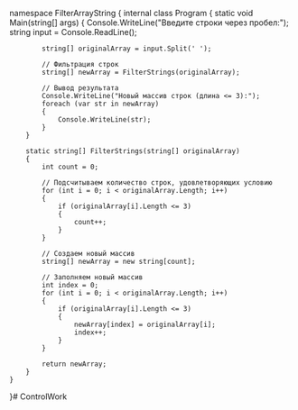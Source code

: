 namespace FilterArrayString
{
    internal class Program
    {
        static void Main(string[] args)
        {
            Console.WriteLine("Введите строки через пробел:");
            string input = Console.ReadLine();

            string[] originalArray = input.Split(' ');

            // Фильтрация строк
            string[] newArray = FilterStrings(originalArray);

            // Вывод результата
            Console.WriteLine("Новый массив строк (длина <= 3):");
            foreach (var str in newArray)
            {
                Console.WriteLine(str);
            }
        }

        static string[] FilterStrings(string[] originalArray)
        {
            int count = 0;

            // Подсчитываем количество строк, удовлетворяющих условию
            for (int i = 0; i < originalArray.Length; i++)
            {
                if (originalArray[i].Length <= 3)
                {
                    count++;
                }
            }

            // Создаем новый массив
            string[] newArray = new string[count];

            // Заполняем новый массив
            int index = 0;
            for (int i = 0; i < originalArray.Length; i++)
            {
                if (originalArray[i].Length <= 3)
                {
                    newArray[index] = originalArray[i];
                    index++;
                }
            }

            return newArray;
        }
    }
}# ControlWork
